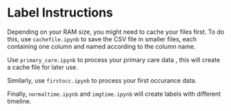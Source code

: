 # Label Instructions

Depending on your RAM size, you might need to cache your files first. To do this, use `cachefile.ipynb`  to save the CSV file in smaller files, each containing one column and named according to the column name.

Use `primary_care.ipynb` to process your primary care data , this will create a cache file for later use.

Similarly, use `firstocc.ipynb` to process your first occurance data.


Finally, `normaltime.ipynb` and `imgtime.ipynb` will create labels with different timeline.